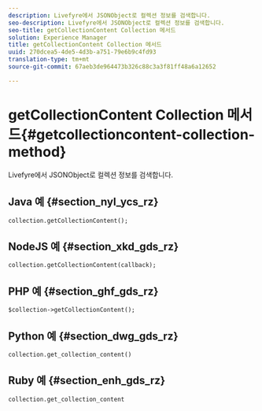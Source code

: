 ```yaml
---
description: Livefyre에서 JSONObject로 컬렉션 정보를 검색합니다.
seo-description: Livefyre에서 JSONObject로 컬렉션 정보를 검색합니다.
seo-title: getCollectionContent Collection 메서드
solution: Experience Manager
title: getCollectionContent Collection 메서드
uuid: 270dcea5-4de5-4d3b-a751-79e6b9c4fd93
translation-type: tm+mt
source-git-commit: 67aeb3de964473b326c88c3a3f81ff48a6a12652

---
```



# getCollectionContent Collection 메서드{#getcollectioncontent-collection-method}

Livefyre에서 JSONObject로 컬렉션 정보를 검색합니다.

## Java 예 {#section_nyl_ycs_rz}

```
collection.getCollectionContent(); 
```

## NodeJS 예 {#section_xkd_gds_rz}

```
collection.getCollectionContent(callback); 
```

## PHP 예 {#section_ghf_gds_rz}

```
$collection->getCollectionContent(); 
```

## Python 예 {#section_dwg_gds_rz}

```
collection.get_collection_content() 
```

## Ruby 예 {#section_enh_gds_rz}

```
collection.get_collection_content 
```

